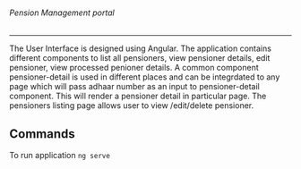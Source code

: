 ###### Pension Management portal
-------------------------

The User Interface is designed using Angular. The application contains different components to list all pensioners, view pensioner details, edit pensioner, view processed penioner details. A common component pensioner-detail is used in different places and can be integrdated to any page which will pass adhaar number as an input to pensioner-detail component. This will render a pensioner detail in particular page. The pensioners listing page allows user to view /edit/delete pensioner.

## Commands
To run application <code>ng serve</code>
